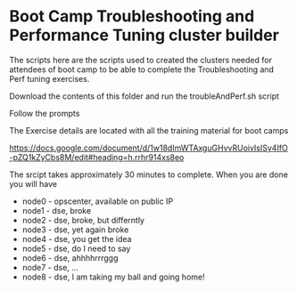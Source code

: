 # Boot Camp Troubleshooting and Performance Tuning cluster builder

The scripts here are the scripts used to created the clusters needed for attendees of boot camp to be able to complete the Troubleshooting and Perf tuning exercises.

Download the contents of this folder and run the troubleAndPerf.sh script

Follow the prompts

The Exercise details are located with all the training material for boot camps

https://docs.google.com/document/d/1w18dImWTAxguGHvvRUoivIsISy4IfO-pZQ1kZyCbs8M/edit#heading=h.rrhr914xs8eo 


The srcipt takes approximately 30 minutes to complete.  When you are done you will have
* node0 - opscenter, available on public IP
* node1 - dse, broke
* node2 - dse, broke, but differntly
* node3 - dse, yet again broke
* node4 - dse, you get the idea
* node5 - dse, do I need to say
* node6 - dse, ahhhhrrrggg
* node7 - dse, ...
* node8 - dse, I am taking my ball and going home!
